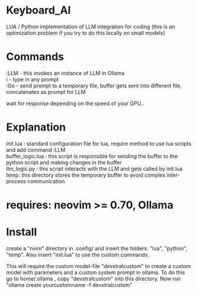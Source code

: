 # Keyboard_AI
LUA / Python implementation of LLM integration for coding (this is an optimization problem if you try to do this locally on small models)
# Commands

:LLM - this invokes an instance of LLM in Ollama <br/>
i - type in any prompt <br/>
:Go - send prompt to a temporary file, buffer gets sent into different file, concatenates as prompt for LLM <br/>

wait for response depending on the speed of your GPU..

# Explanation
init.lua : standard configuration file for lua, require method to use lua scripts and add command :LLM <br/>
buffer_logic.lua : this script is responsible for sending the buffer to the python script and making changes in the buffer <br/>
llm_logic.py : this script interacts with the LLM and gets called by init.lua <br/>
temp: this directory stores the temporary buffer to avoid complex inter-process communication <br/>

# requires: neovim >= 0.70, Ollama

# Install
create a "nvim" directory in .config/ and insert the folders: "lua", "python", "temp". Also insert "init.lua" to use the custom commands.

This will require the custom model-file "devstralcustom" to create a custom model with parameters and a custom system prompt in ollama.
To do this go to home/.ollama , copy "devstralcustom" into this directory. 
Now run "ollama create yourcustomname -f devstralcustom"

